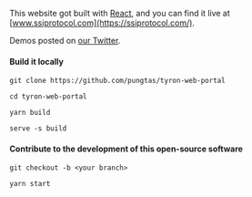 This website got built with [React](https://reactjs.org/), and you can find it live at [www.ssiprotocol.com](https://ssiprotocol.com/).

Demos posted on [our Twitter](https://twitter.com/ssiprotocol).

#### Build it locally

```
git clone https://github.com/pungtas/tyron-web-portal
```

```
cd tyron-web-portal
```

```
yarn build
```

```
serve -s build
```

#### Contribute to the development of this open-source software

```
git checkout -b <your branch>
```

```
yarn start
```
